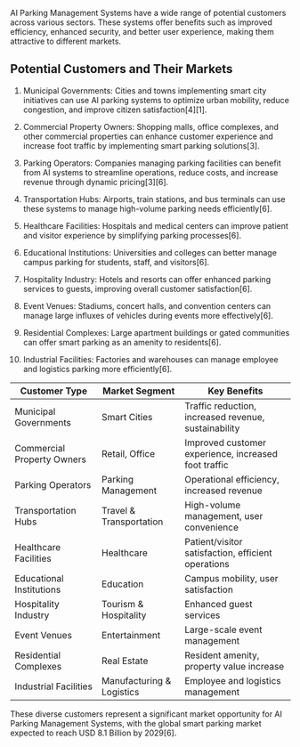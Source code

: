 AI Parking Management Systems have a wide range of potential customers across various sectors. These systems offer benefits such as improved efficiency, enhanced security, and better user experience, making them attractive to different markets.

## Potential Customers and Their Markets

1. Municipal Governments: Cities and towns implementing smart city initiatives can use AI parking systems to optimize urban mobility, reduce congestion, and improve citizen satisfaction[4][1].

2. Commercial Property Owners: Shopping malls, office complexes, and other commercial properties can enhance customer experience and increase foot traffic by implementing smart parking solutions[3].

3. Parking Operators: Companies managing parking facilities can benefit from AI systems to streamline operations, reduce costs, and increase revenue through dynamic pricing[3][6].

4. Transportation Hubs: Airports, train stations, and bus terminals can use these systems to manage high-volume parking needs efficiently[6].

5. Healthcare Facilities: Hospitals and medical centers can improve patient and visitor experience by simplifying parking processes[6].

6. Educational Institutions: Universities and colleges can better manage campus parking for students, staff, and visitors[6].

7. Hospitality Industry: Hotels and resorts can offer enhanced parking services to guests, improving overall customer satisfaction[6].

8. Event Venues: Stadiums, concert halls, and convention centers can manage large influxes of vehicles during events more effectively[6].

9. Residential Complexes: Large apartment buildings or gated communities can offer smart parking as an amenity to residents[6].

10. Industrial Facilities: Factories and warehouses can manage employee and logistics parking more efficiently[6].

| Customer Type | Market Segment | Key Benefits |
|---------------|----------------|--------------|
| Municipal Governments | Smart Cities | Traffic reduction, increased revenue, sustainability |
| Commercial Property Owners | Retail, Office | Improved customer experience, increased foot traffic |
| Parking Operators | Parking Management | Operational efficiency, increased revenue |
| Transportation Hubs | Travel & Transportation | High-volume management, user convenience |
| Healthcare Facilities | Healthcare | Patient/visitor satisfaction, efficient operations |
| Educational Institutions | Education | Campus mobility, user satisfaction |
| Hospitality Industry | Tourism & Hospitality | Enhanced guest services |
| Event Venues | Entertainment | Large-scale event management |
| Residential Complexes | Real Estate | Resident amenity, property value increase |
| Industrial Facilities | Manufacturing & Logistics | Employee and logistics management |

These diverse customers represent a significant market opportunity for AI Parking Management Systems, with the global smart parking market expected to reach USD 8.1 Billion by 2029[6].